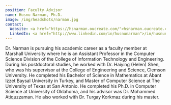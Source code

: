 ```yaml
---
position: Faculty Advisor
name: Husnu Narman, Ph.D.
image: /img/headshots/narman.jpg
contact:
  Website: <a href="https://hsnarman.oucreate.com/">hsnarman.oucreate.com</a>
  LinkedIn: <a href="http://www.linkedin.com/in/husnunarman">/in/husnunarman</a>
---
```


Dr. Narman is pursuing his academic career as a faculty member at Marshall
University where he is an Assistant Professor in the Computer Science Division
of the College of Information Technology and Engineering. During his
postdoctoral studies, he worked with Dr. Haiying (Helen) Shen, who was his
supervisor at the College of Engineering and Science, Clemson University. He
completed his Bachelor of Science in Mathematics at Abant Izzet Baysal
University in Turkey, and Master of Computer Science at The University of Texas
at San Antonio. He completed his Ph.D. in Computer Science at University of
Oklahoma, and his advisor was Dr. Mohammed Atiquzzaman. He also worked with Dr.
Turgay Korkmaz during his master.
